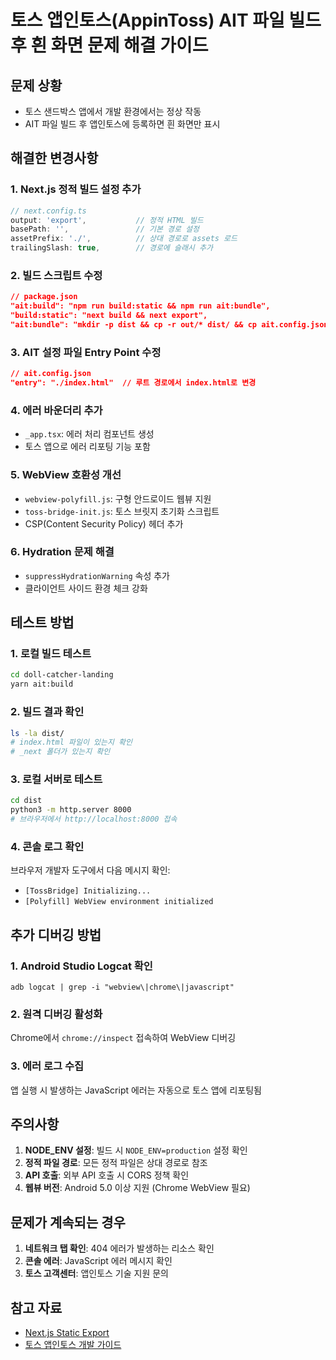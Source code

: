 # 토스 앱인토스(AppinToss) AIT 파일 빌드 후 흰 화면 문제 해결 가이드

## 문제 상황
- 토스 샌드박스 앱에서 개발 환경에서는 정상 작동
- AIT 파일 빌드 후 앱인토스에 등록하면 흰 화면만 표시

## 해결한 변경사항

### 1. Next.js 정적 빌드 설정 추가
```typescript
// next.config.ts
output: 'export',           // 정적 HTML 빌드
basePath: '',               // 기본 경로 설정
assetPrefix: './',          // 상대 경로로 assets 로드
trailingSlash: true,        // 경로에 슬래시 추가
```

### 2. 빌드 스크립트 수정
```json
// package.json
"ait:build": "npm run build:static && npm run ait:bundle",
"build:static": "next build && next export",
"ait:bundle": "mkdir -p dist && cp -r out/* dist/ && cp ait.config.json dist/ && cp manifest.json dist/",
```

### 3. AIT 설정 파일 Entry Point 수정
```json
// ait.config.json
"entry": "./index.html"  // 루트 경로에서 index.html로 변경
```

### 4. 에러 바운더리 추가
- `_app.tsx`: 에러 처리 컴포넌트 생성
- 토스 앱으로 에러 리포팅 기능 포함

### 5. WebView 호환성 개선
- `webview-polyfill.js`: 구형 안드로이드 웹뷰 지원
- `toss-bridge-init.js`: 토스 브릿지 초기화 스크립트
- CSP(Content Security Policy) 헤더 추가

### 6. Hydration 문제 해결
- `suppressHydrationWarning` 속성 추가
- 클라이언트 사이드 환경 체크 강화

## 테스트 방법

### 1. 로컬 빌드 테스트
```bash
cd doll-catcher-landing
yarn ait:build
```

### 2. 빌드 결과 확인
```bash
ls -la dist/
# index.html 파일이 있는지 확인
# _next 폴더가 있는지 확인
```

### 3. 로컬 서버로 테스트
```bash
cd dist
python3 -m http.server 8000
# 브라우저에서 http://localhost:8000 접속
```

### 4. 콘솔 로그 확인
브라우저 개발자 도구에서 다음 메시지 확인:
- `[TossBridge] Initializing...`
- `[Polyfill] WebView environment initialized`

## 추가 디버깅 방법

### 1. Android Studio Logcat 확인
```
adb logcat | grep -i "webview\|chrome\|javascript"
```

### 2. 원격 디버깅 활성화
Chrome에서 `chrome://inspect` 접속하여 WebView 디버깅

### 3. 에러 로그 수집
앱 실행 시 발생하는 JavaScript 에러는 자동으로 토스 앱에 리포팅됨

## 주의사항

1. **NODE_ENV 설정**: 빌드 시 `NODE_ENV=production` 설정 확인
2. **정적 파일 경로**: 모든 정적 파일은 상대 경로로 참조
3. **API 호출**: 외부 API 호출 시 CORS 정책 확인
4. **웹뷰 버전**: Android 5.0 이상 지원 (Chrome WebView 필요)

## 문제가 계속되는 경우

1. **네트워크 탭 확인**: 404 에러가 발생하는 리소스 확인
2. **콘솔 에러**: JavaScript 에러 메시지 확인
3. **토스 고객센터**: 앱인토스 기술 지원 문의

## 참고 자료
- [Next.js Static Export](https://nextjs.org/docs/app/building-your-application/deploying/static-exports)
- [토스 앱인토스 개발 가이드](https://developers-apps-in-toss.toss.im)